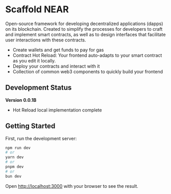 
# Scaffold NEAR

Open-source framework for developing decentralized applications (dapps) on its blockchain. Created to simplify the processes for developers to craft and implement smart contracts, as well as to design interfaces that facilitate user interactions with these contracts.

* Create wallets and get funds to pay for gas
* Contract Hot Reload: Your frontend auto-adapts to your smart contract as you edit it locally.
* Deploy your contracts and interact with it
* Collection of common web3 components to quickly build your frontend

## Development Status

**Version 0.0.1B**

- Hot Reload local implementation complete

## Getting Started

First, run the development server:

```bash
npm run dev
# or
yarn dev
# or
pnpm dev
# or
bun dev
```

Open [http://localhost:3000](http://localhost:3000) with your browser to see the result.

